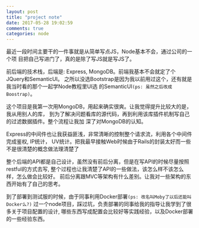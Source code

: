 ```yaml
---
layout: post
title: "project note"
date: 2017-05-28 19:02:59
comments: true
categories: node
---
```

最近一段时间主要干的一件事就是从简单写点JS，Node基本不会，通过公司的一个项
目把自己写进门了，真的是除了写JS就是写JS了。

前后端的技术栈，后端是: Express, MongoDB。前端我基本不会就定了个JQuery和SemanticUI。
之所以没选Bootstrap是因为我以前用过这个，还有就是我当时看的那个一起学Node教程里UI选
的SemanticUI`(ps: 虽然之后改成Boostrap)`。

这个项目是我第一次用MongoDB，用起来确实很爽。让我觉得提升比较大的是，我从用别人的库，
到为了解决问题看库的源代码，再到利用该库插件机制写自己的过滤数据插件。整个流程让我加
深了对MongoDB的认知。

Express的中间件也让我获益匪浅，非常清晰的控制整个请求流，利用各个中间件完成鉴权, IP统计，
UV统计。把我最早接触Web时候由于Rails的封装太好而一些不是很清楚的概念做法理清楚了

整个后端的API都是自己设计，虽然没有前后分离，但是在写API的时候尽量按照restful的方式去写,
整个过程也让我清楚了API的一些做法，该怎么样不该怎么样，怎么做会比较好。
前后分离跟MVC等架构有什么差别。让我对一些架构的东西开始有了自己的思考。

到了部署到测试服的时候，由于同事利用Docker部署`(ps: 改名叫Moby了以后还能叫Docker么?)`
过一个node项目，踩过坑，负责部署的同事给我的指导让我学到了很多关于项目配置的设计,
哪些东西写成配置会比较好等实践经验，以及Docker部署的一些经验东西。

